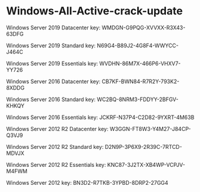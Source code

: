 # Windows-All-Active-crack-update


Windows Server 2019 Datacenter key: WMDGN-G9PQG-XVVXX-R3X43-63DFG


Windows Server 2019 Standard key: N69G4-B89J2-4G8F4-WWYCC-J464C


Windows Server 2019 Essentials key: WVDHN-86M7X-466P6-VHXV7-YY726


Windows Server 2016 Datacenter key: CB7KF-BWN84-R7R2Y-793K2-8XDDG


Windows Server 2016 Standard key: WC2BQ-8NRM3-FDDYY-2BFGV-KHKQY


Windows Server 2016 Essentials key: JCKRF-N37P4-C2D82-9YXRT-4M63B


Windows Server 2012 R2 Datacenter key: W3GGN-FT8W3-Y4M27-J84CP-Q3VJ9


Windows Server 2012 R2 Standard key: D2N9P-3P6X9-2R39C-7RTCD-MDVJX


Windows Server 2012 R2 Essentials key: KNC87-3J2TX-XB4WP-VCPJV-M4FWM


Windows Server 2012 key: BN3D2-R7TKB-3YPBD-8DRP2-27GG4
